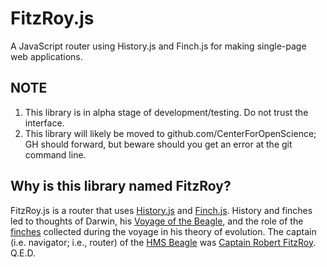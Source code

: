 FitzRoy.js
==========

A JavaScript router using History.js and Finch.js for making single-page web applications.

NOTE
----

1. This library is in alpha stage of development/testing. Do not trust the interface.
2. This library will likely be moved to github.com/CenterForOpenScience; GH should forward, but beware should you get an error at the git command line.

Why is this library named FitzRoy?
----------------------------------

FitzRoy.js is a router that uses [History.js](https://github.com/browserstate/history.js/) and [Finch.js](http://stoodder.github.io/finchjs/). History and finches led to thoughts of Darwin, his [Voyage of the Beagle](http://en.wikipedia.org/wiki/The_Voyage_of_the_Beagle), and the role of the [finches](http://en.wikipedia.org/wiki/Darwin's_finches) collected during the voyage in his theory of evolution. The captain (i.e. navigator; i.e., router) of the  [HMS Beagle](http://en.wikipedia.org/wiki/HMS_Beagle) was [Captain Robert FitzRoy](http://en.wikipedia.org/wiki/Robert_FitzRoy). Q.E.D.
